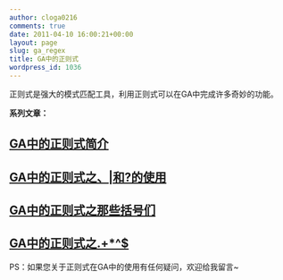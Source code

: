 ```yaml
---
author: cloga0216
comments: true
date: 2011-04-10 16:00:21+00:00
layout: page
slug: ga_regex
title: GA中的正则式
wordpress_id: 1036
---
```


正则式是强大的模式匹配工具，利用正则式可以在GA中完成许多奇妙的功能。

**系列文章：**


## [GA中的正则式简介](http://www.cloga.info/2011/04/10/ga%e4%b8%ad%e7%9a%84%e6%ad%a3%e5%88%99%e5%bc%8f%e7%ae%80%e4%bb%8b/)




## [GA中的正则式之、|和?的使用](http://www.cloga.info/2011/04/12/ga%e4%b8%ad%e7%9a%84%e6%ad%a3%e5%88%99%e5%bc%8f%e4%b9%8b%e3%80%81%e5%92%8c%e7%9a%84%e4%bd%bf%e7%94%a8/)




## [GA中的正则式之那些括号们](http://www.cloga.info/2012/02/17/ga%e4%b8%ad%e7%9a%84%e6%ad%a3%e5%88%99%e5%bc%8f%e4%b9%8b%e9%82%a3%e4%ba%9b%e6%8b%ac%e5%8f%b7%e4%bb%ac/)




## [GA中的正则式之.+*^$](http://www.cloga.info/2012/02/17/ga%e4%b8%ad%e7%9a%84%e6%ad%a3%e5%88%99%e5%bc%8f%e4%b9%8b/)


PS：如果您关于正则式在GA中的使用有任何疑问，欢迎给我留言~
